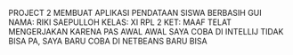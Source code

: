 PROJECT 2 MEMBUAT APLIKASI PENDATAAN SISWA BERBASIH GUI
NAMA: RIKI SAEPULLOH
KELAS: XI RPL 2
KET: MAAF TELAT MENGERJAKAN KARENA PAS AWAL AWAL SAYA COBA DI INTELLIJ TIDAK BISA PA, SAYA BARU COBA DI NETBEANS BARU BISA
